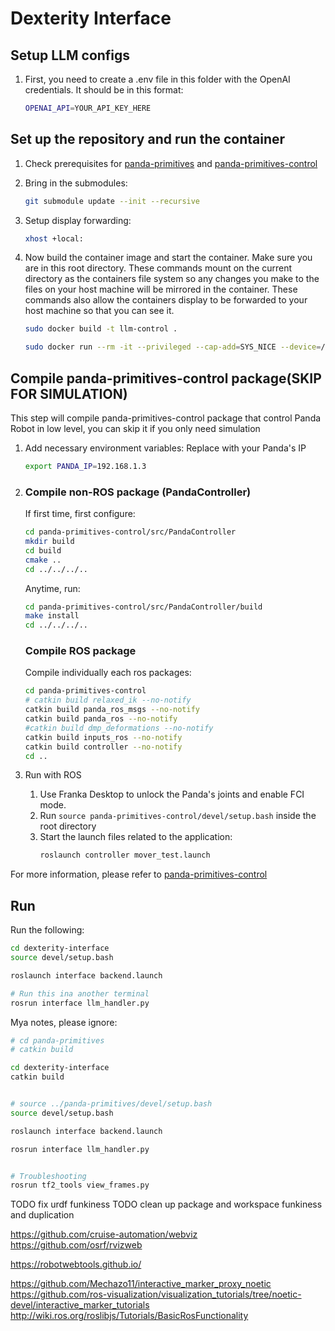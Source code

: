 # Dexterity Interface

## Setup LLM configs
1. First, you need to create a .env file in this folder with the OpenAI credentials. It should be in this format:
    ```bash
    OPENAI_API=YOUR_API_KEY_HERE
    ```



## Set up the repository and run the container
1. Check prerequisites for [panda-primitives](https://github.com/Wisc-HCI/panda-primitives) and [panda-primitives-control](https://github.com/Wisc-HCI/panda-primitives-control)
   
2. Bring in the submodules:
    ```bash
    git submodule update --init --recursive
    ```
3. Setup display forwarding:
    ```bash
    xhost +local:
    ```
4. Now  build the container image and start the container. Make sure you are in this root directory. These commands mount on the current directory as the containers file system so any changes you make to the files on your host machine will be mirrored in the container. These commands also allow the containers display to be forwarded to your host machine so that you can see it.
    ```bash
    sudo docker build -t llm-control .

    sudo docker run --rm -it --privileged --cap-add=SYS_NICE --device=/dev/input/event* --env DISPLAY=$DISPLAY -v /tmp/.X11-unix:/tmp/.X11-unix -v $(pwd):/workspace --net=host llm-control
    ```

## Compile panda-primitives-control package(SKIP FOR SIMULATION)
This step will compile panda-primitives-control package that control Panda Robot in low level, you can skip it if you only need simulation

1. Add necessary environment variables: Replace with your Panda's IP
    ```bash
    export PANDA_IP=192.168.1.3
    ```
2. ### Compile non-ROS package (PandaController)

    If first time, first configure:
    ```bash
    cd panda-primitives-control/src/PandaController
    mkdir build
    cd build
    cmake ..
    cd ../../../..
    ```

    Anytime, run:
    ```bash
    cd panda-primitives-control/src/PandaController/build
    make install
    cd ../../../..
    ```

    ### Compile ROS package
    Compile individually each ros packages:
    ```bash
    cd panda-primitives-control
    # catkin build relaxed_ik --no-notify
    catkin build panda_ros_msgs --no-notify
    catkin build panda_ros --no-notify
    #catkin build dmp_deformations --no-notify
    catkin build inputs_ros --no-notify
    catkin build controller --no-notify
    cd ..
    ```
3. Run with ROS
    1. Use Franka Desktop to unlock the Panda's joints and enable FCI mode.
    2. Run `source panda-primitives-control/devel/setup.bash` inside the root directory
    3. Start the launch files related to the application:
		```bash
		roslaunch controller mover_test.launch
		```
For more information, please refer to [panda-primitives-control](https://github.com/Wisc-HCI/panda-primitives-control)

## Run
Run the following:
```bash
cd dexterity-interface
source devel/setup.bash

roslaunch interface backend.launch

# Run this ina another terminal
rosrun interface llm_handler.py
```





Mya notes, please ignore:
```bash
# cd panda-primitives
# catkin build

cd dexterity-interface
catkin build


# source ../panda-primitives/devel/setup.bash
source devel/setup.bash

roslaunch interface backend.launch

rosrun interface llm_handler.py


# Troubleshooting
rosrun tf2_tools view_frames.py
```


TODO fix urdf funkiness 
TODO clean up package and workspace funkiness and duplication

https://github.com/cruise-automation/webviz
https://github.com/osrf/rvizweb

https://robotwebtools.github.io/

https://github.com/Mechazo11/interactive_marker_proxy_noetic
https://github.com/ros-visualization/visualization_tutorials/tree/noetic-devel/interactive_marker_tutorials
http://wiki.ros.org/roslibjs/Tutorials/BasicRosFunctionality

